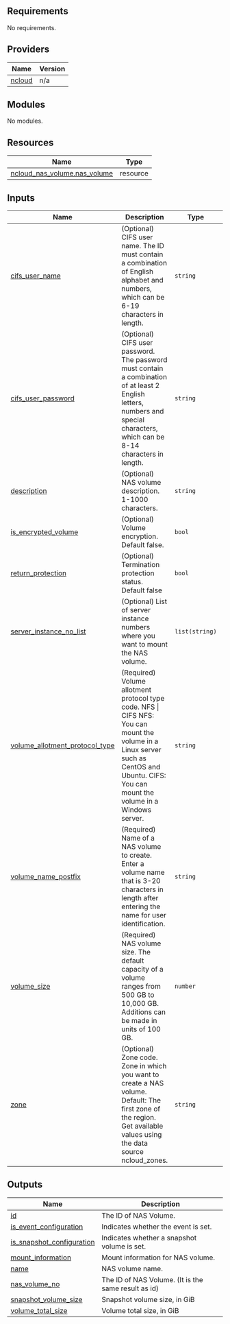 <!-- BEGIN_TF_DOCS -->
## Requirements

No requirements.

## Providers

| Name | Version |
|------|---------|
| <a name="provider_ncloud"></a> [ncloud](#provider\_ncloud) | n/a |

## Modules

No modules.

## Resources

| Name | Type |
|------|------|
| [ncloud_nas_volume.nas_volume](https://registry.terraform.io/providers/hashicorp/ncloud/latest/docs/resources/nas_volume) | resource |

## Inputs

| Name | Description | Type | Default | Required |
|------|-------------|------|---------|:--------:|
| <a name="input_cifs_user_name"></a> [cifs\_user\_name](#input\_cifs\_user\_name) | (Optional) CIFS user name. The ID must contain a combination of English alphabet and numbers, which can be 6-19 characters in length. | `string` | `null` | no |
| <a name="input_cifs_user_password"></a> [cifs\_user\_password](#input\_cifs\_user\_password) | (Optional) CIFS user password. The password must contain a combination of at least 2 English letters, numbers and special characters, which can be 8-14 characters in length. | `string` | `null` | no |
| <a name="input_description"></a> [description](#input\_description) | (Optional) NAS volume description. 1-1000 characters. | `string` | `null` | no |
| <a name="input_is_encrypted_volume"></a> [is\_encrypted\_volume](#input\_is\_encrypted\_volume) | (Optional) Volume encryption. Default false. | `bool` | `false` | no |
| <a name="input_return_protection"></a> [return\_protection](#input\_return\_protection) | (Optional) Termination protection status. Default false | `bool` | `false` | no |
| <a name="input_server_instance_no_list"></a> [server\_instance\_no\_list](#input\_server\_instance\_no\_list) | (Optional) List of server instance numbers where you want to mount the NAS volume. | `list(string)` | `[]` | no |
| <a name="input_volume_allotment_protocol_type"></a> [volume\_allotment\_protocol\_type](#input\_volume\_allotment\_protocol\_type) | (Required) Volume allotment protocol type code. NFS \| CIFS NFS: You can mount the volume in a Linux server such as CentOS and Ubuntu. CIFS: You can mount the volume in a Windows server. | `string` | n/a | yes |
| <a name="input_volume_name_postfix"></a> [volume\_name\_postfix](#input\_volume\_name\_postfix) | (Required) Name of a NAS volume to create. Enter a volume name that is 3-20 characters in length after entering the name for user identification. | `string` | n/a | yes |
| <a name="input_volume_size"></a> [volume\_size](#input\_volume\_size) | (Required) NAS volume size. The default capacity of a volume ranges from 500 GB to 10,000 GB. Additions can be made in units of 100 GB. | `number` | n/a | yes |
| <a name="input_zone"></a> [zone](#input\_zone) | (Optional) Zone code. Zone in which you want to create a NAS volume. Default: The first zone of the region. Get available values using the data source ncloud\_zones. | `string` | `null` | no |

## Outputs

| Name | Description |
|------|-------------|
| <a name="output_id"></a> [id](#output\_id) | The ID of NAS Volume. |
| <a name="output_is_event_configuration"></a> [is\_event\_configuration](#output\_is\_event\_configuration) | Indicates whether the event is set. |
| <a name="output_is_snapshot_configuration"></a> [is\_snapshot\_configuration](#output\_is\_snapshot\_configuration) | Indicates whether a snapshot volume is set. |
| <a name="output_mount_information"></a> [mount\_information](#output\_mount\_information) | Mount information for NAS volume. |
| <a name="output_name"></a> [name](#output\_name) | NAS volume name. |
| <a name="output_nas_volume_no"></a> [nas\_volume\_no](#output\_nas\_volume\_no) | The ID of NAS Volume. (It is the same result as id) |
| <a name="output_snapshot_volume_size"></a> [snapshot\_volume\_size](#output\_snapshot\_volume\_size) | Snapshot volume size, in GiB |
| <a name="output_volume_total_size"></a> [volume\_total\_size](#output\_volume\_total\_size) | Volume total size, in GiB |
<!-- END_TF_DOCS -->